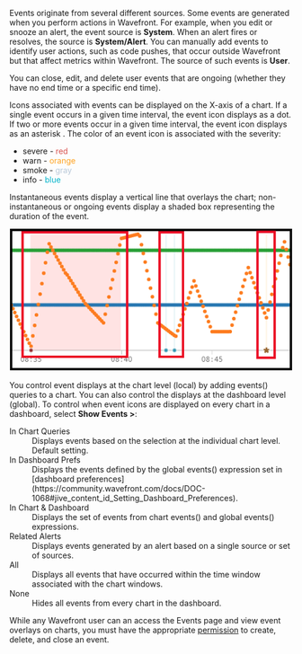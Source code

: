 Events originate from several different sources. Some events are generated when you perform actions in
Wavefront. For example, when you edit or snooze an alert, the event source is **System**. When an alert fires or resolves, the
source is **System/Alert**. You can manually add events to identify user actions, such as code pushes, that occur outside
Wavefront but that affect metrics within Wavefront. The source of such events is **User**.

You can close, edit, and delete user events that are ongoing (whether they have no end time or a specific end time).

Icons associated with events can be displayed on the X-axis of a chart. If a single event occurs in a given time
interval,  the event icon displays as a dot. If two or more events occur in a given time interval, the event icon
displays as an asterisk <i class="fa fa-asterisk"></i>.  The color of an event icon is associated with the severity:

- severe - <span style="color: #d9534f;">red</span>
- warn - <span style="color: #FFA320;">orange</span>
- smoke - <span style="color: #B8C8D8;">gray</span>
- info - <span style="color: #00B3CA;">blue</span>

Instantaneous events display a vertical line that overlays the chart; non-instantaneous or ongoing events display a
shaded box representing the duration of the event.

![event display](images/events.png)

You control event displays at the chart level (local) by adding events() queries to a chart. You can also control the
displays at the dashboard level (global). To control when event icons are displayed on every chart in a dashboard,
select **Show Events >**:

<dl>
<dt>In Chart Queries</dt><dd>Displays events based on the selection at the individual chart level. Default setting.</dd>
<dt>In Dashboard Prefs</dt><dd>Displays the events defined by the global events() expression set in [dashboard preferences](https://community.wavefront.com/docs/DOC-1068#jive_content_id_Setting_Dashboard_Preferences).</dd>
<dt>In Chart & Dashboard</dt><dd>Displays the set of events from chart events() and global events() expressions.</dd>
<dt>Related Alerts</dt><dd>Displays events generated by an alert based on a single source or set of sources.</dd>
<dt>All</dt><dd>Displays all events that have occurred within the time window associated with the chart windows.</dd>
<dt>None</dt><dd>Hides all events from every chart in the dashboard.</dd></dl>

While any Wavefront user can an access the Events page and view event overlays on charts, you must have the appropriate
[permission](https://community.wavefront.com/docs/DOC-1090) to create, delete, and close an event.
